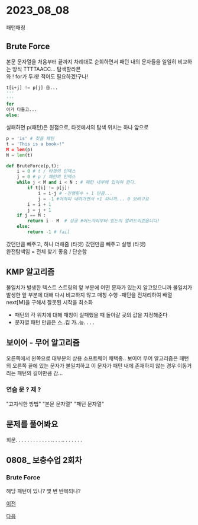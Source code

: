 # 2023_08_08
 패턴매칭
## Brute Force
본문 문자열을 처음부터 끝까지 차례대로 순회하면서 패턴 내의 문자들을 일일히 비교하는 방식
TTTTAACC... 탐색할라믄  
와 ! for가 두개! 적어도 필요하겠!구나!

```py
t[i+j] != p[j] 음...
'''
'''
for
이거 다돌고...
else: 
```
실패하면 p(패턴)은 원점으로, 타겟에서의 탐색 위치는 하나 앞으로

```py
p = 'is' # 찾을 패턴
t = 'This is a book~!"
M = len(p)
N = len(t)

def BruteForce(p,t):
    i = 0 # t / 타겟의 인덱스 
    j = 0 # p / 패턴의 인덱스
    while j < M and i < N : # 패턴 내부에 있어야 한다. 
        if t[i] != p[j]:
            i = i-j # -진행횟수 + 1 만큼...
            j = -1 #어차피 내려가면서 +1 되니까... 0 보려구요
        i = i + 1
        j = j + 1 
    if j == M : 
        return i - M  # 성공 #어느자리부터 있는지 알려드리겠읍니다!
    else: 
        return -1 # fail 
```
갔던만큼 빼주고, 하나 더해줌 (타겟)
갔던만큼 빼주고 실행 (타겟)  
완전탐색임 = 전체 찾기 좋음 / 단순함 

## KMP 알고리즘


불일치가 발생한 텍스트 스트링의 앞 부분에 어떤 문자가 있는지 알고있으니까 불일치가 발생한 앞 부분에 대해 다시 비교하지 않고 매칭 수행
-패턴을 전처리하여 배열 next[M]을 구해서 잘못된 시작을 최소화

- 패턴의 각 위치에 대해 매칭이 실패했을 때 돌아갈 곳의 값을 지정해준다
- 문자열 패턴 만큼은 스..킵 가..능. . . .

## 보이어 - 무어 알고리즘


오른쪽에서 왼쪽으로 
대부분의 상용 소프트웨어 채택중..
보이어 무어 알고리즘은 패턴의 오른쪽 끝에 있는 문자가 불일치하고 이 문자가 패턴 내에 존재하지 않는 경우 이동거리는 패턴의 길이만큼 감...

### 연습 문 ? 제 ?
"고지식한 방법"
"본문 문자열"
"패턴 문자열"


## 문제를 풀어봐요

회문. . . . . . . . . . . . ..  . . .. . .  .  .  .  .


## 0808_ 보충수업 2회차 

### Brute Force 
해당 패턴이 있나? 몇 번 반복되나? 

[이전](../../2023_08_AGO/2023_08_07/README.md)

[다음](../../2023_08_AGO/2023_08_09/README.md)